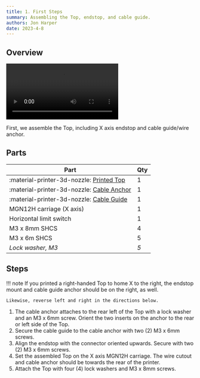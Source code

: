 ```yaml
---
title: 1. First Steps
summary: Assembling the Top, endstop, and cable guide.
authors: Jon Harper
date: 2023-4-8
---
```


## Overview

<video controls="">
  <source src="https://jon-harper.github.io/E34M1/assets/vid/top.mp4" type="video/mp4">
</video>

First, we assemble the Top, including X axis endstop and cable guide/wire anchor.

## Parts

| Part | Qty |
|---|---|
| :material-printer-3d-nozzle: [Printed Top](../modules/top.md) | 1 |
| :material-printer-3d-nozzle: [Cable Anchor](../modules/top.md) | 1 |
| :material-printer-3d-nozzle: [Cable Guide](../modules/top.md) | 1 |
| MGN12H carriage (X axis)                 | 1 |
| Horizontal limit switch                  | 1 |
| M3 x 8mm SHCS                            | 4 |
| M3 x 6m SHCS                             | 5 |
| *Lock washer, M3*                        | *5* |

## Steps

!!! note
    If you printed a right-handed Top to home X to the right, the endstop mount and cable guide anchor should be on the right, as well.

    Likewise, reverse left and right in the directions below.

1. The cable anchor attaches to the rear left of the Top with a lock washer and an M3 x 6mm screw. Orient the two inserts on the anchor to the rear or left side of the Top. 
2. Secure the cable guide to the cable anchor with two (2) M3 x 6mm screws.
3. Align the endstop with the connector oriented upwards. Secure with two (2) M3 x 6mm screws.
4. Set the assembled Top on the X axis MGN12H carriage. The wire cutout and cable anchor should be towards the rear of the printer.
5. Attach the Top with four (4) lock washers and M3 x 8mm screws.
